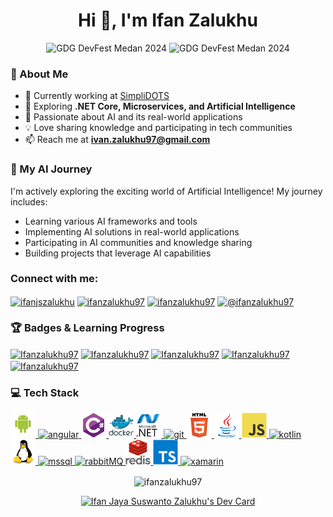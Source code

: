 <h1 align="center">Hi 👋, I'm Ifan Zalukhu</h1>

<div align="center">
  <img src="images/GDG-Sharing.JPG" alt="GDG DevFest Medan 2024" />
  <img src="images/GDG-Sharing-2.jpg" alt="GDG DevFest Medan 2024"/>
</div>

### 🚀 About Me

- 🔭 Currently working at [SimpliDOTS](https://simplidots.com/)
- 🌱 Exploring **.NET Core, Microservices, and Artificial Intelligence**
- 🤖 Passionate about AI and its real-world applications
- 💡 Love sharing knowledge and participating in tech communities
- 📫 Reach me at **ivan.zalukhu97@gmail.com**

### 🤖 My AI Journey

I'm actively exploring the exciting world of Artificial Intelligence! My journey includes:

- Learning various AI frameworks and tools
- Implementing AI solutions in real-world applications
- Participating in AI communities and knowledge sharing
- Building projects that leverage AI capabilities

<h3 align="left">Connect with me:</h3>
<p align="left">
    <a href="https://linkedin.com/in/ifanjszalukhu" target="blank"><img align="center"
            src="https://raw.githubusercontent.com/rahuldkjain/github-profile-readme-generator/master/src/images/icons/Social/linked-in-alt.svg"
            alt="ifanjszalukhu" height="30" width="40" /></a>
    <a href="https://dev.to/ifanzalukhu97" target="blank"><img align="center"
            src="https://raw.githubusercontent.com/rahuldkjain/github-profile-readme-generator/master/src/images/icons/Social/devto.svg"
            alt="ifanzalukhu97" height="30" width="40" /></a>
    <a href="https://www.hackerrank.com/ifanzalukhu97" target="blank"><img align="center"
            src="https://raw.githubusercontent.com/rahuldkjain/github-profile-readme-generator/master/src/images/icons/Social/hackerrank.svg"
            alt="ifanzalukhu97" height="30" width="40" /></a>
    <a href="https://medium.com/@ifanzalukhu97" target="blank"><img align="center"
            src="https://www.svgrepo.com/show/354057/medium-icon.svg"
            alt="@ifanzalukhu97" height="30" width="40" /></a>
</p>

### 🏆 Badges & Learning Progress

<p align="left">
    <a href="https://www.dicoding.com/users/ifanzalukhu97/academies" target="blank"><img align="center"
            src="https://avatars.githubusercontent.com/u/22091590" alt="Ifanzalukhu97" height="40" width="40" /></a>
    <a href="https://sekolahkoding.com/user/IfanZalukhu" target="blank"><img align="center"
            src="https://ik.imagekit.io/skodev/koala_typing_OR5Fy9uMg.png" alt="Ifanzalukhu97" height="40" width="40" /></a>
    <a href="https://learn.microsoft.com/en-us/users/ifanzalukhu97" target="blank"><img align="center"
            src="https://learn.microsoft.com/id-id/windows/images/learn-icon.png" alt="Ifanzalukhu97"
            height="30" width="60" /></a>
    <a href="https://g.dev/Ifanzalukhu97" target="blank"><img align="center"
            src="https://seeklogo.com/images/G/google-developers-logo-3FB15D7DCE-seeklogo.com.png" alt="Ifanzalukhu97"
            height="30" width="40" /></a>
    <a href="https://www.cloudskillsboost.google/public_profiles/ed12b36a-c4cb-466b-bfb8-83f5fd0b74d1"
        target="blank"><img align="center" src="https://gg4l.com/wp-content/uploads/images/catalog/Qwiklabs.png"
            alt="Ifanzalukhu97" height="40" width="40" /></a>
</p>

### 💻 Tech Stack

<p align="left">
    <a href="https://developer.android.com" target="_blank" rel="noreferrer">
        <img src="https://raw.githubusercontent.com/devicons/devicon/master/icons/android/android-original-wordmark.svg"
            alt="android" width="40" height="40" />
    </a>
    <a href="https://angular.io" target="_blank" rel="noreferrer">
        <img src="https://angular.io/assets/images/logos/angular/angular.svg" alt="angular" width="40" height="40" />
    </a>
    <a href="https://www.w3schools.com/cs/" target="_blank" rel="noreferrer">
        <img src="https://raw.githubusercontent.com/devicons/devicon/master/icons/csharp/csharp-original.svg"
            alt="csharp" width="40" height="40" />
    </a>
    <a href="https://www.docker.com/" target="_blank" rel="noreferrer">
        <img src="https://raw.githubusercontent.com/devicons/devicon/master/icons/docker/docker-original-wordmark.svg"
            alt="docker" width="40" height="40" />
    </a>
    <a href="https://dotnet.microsoft.com/" target="_blank" rel="noreferrer">
        <img src="https://raw.githubusercontent.com/devicons/devicon/master/icons/dot-net/dot-net-original-wordmark.svg"
            alt="dotnet" width="40" height="40" />
    </a>
    <a href="https://git-scm.com/" target="_blank" rel="noreferrer">
        <img src="https://www.vectorlogo.zone/logos/git-scm/git-scm-icon.svg" alt="git" width="40" height="40" />
    </a>
    <a href="https://www.w3.org/html/" target="_blank" rel="noreferrer">
        <img src="https://raw.githubusercontent.com/devicons/devicon/master/icons/html5/html5-original-wordmark.svg"
            alt="html5" width="40" height="40" />
    </a>
    <a href="https://www.java.com" target="_blank" rel="noreferrer">
        <img src="https://raw.githubusercontent.com/devicons/devicon/master/icons/java/java-original.svg" alt="java"
            width="40" height="40" />
    </a>
    <a href="https://developer.mozilla.org/en-US/docs/Web/JavaScript" target="_blank" rel="noreferrer">
        <img src="https://raw.githubusercontent.com/devicons/devicon/master/icons/javascript/javascript-original.svg"
            alt="javascript" width="40" height="40" />
    </a>
    <a href="https://kotlinlang.org" target="_blank" rel="noreferrer">
        <img src="https://www.vectorlogo.zone/logos/kotlinlang/kotlinlang-icon.svg" alt="kotlin" width="40" height="40" />
    </a>
    <a href="https://www.linux.org/" target="_blank" rel="noreferrer">
        <img src="https://raw.githubusercontent.com/devicons/devicon/master/icons/linux/linux-original.svg" alt="linux"
            width="40" height="40" />
    </a>
    <a href="https://www.microsoft.com/en-us/sql-server" target="_blank" rel="noreferrer">
        <img src="https://www.svgrepo.com/show/303229/microsoft-sql-server-logo.svg" alt="mssql" width="40" height="40" />
    </a>
    <a href="https://www.rabbitmq.com" target="_blank" rel="noreferrer">
        <img src="https://www.vectorlogo.zone/logos/rabbitmq/rabbitmq-icon.svg" alt="rabbitMQ" width="40" height="40" />
    </a>
    <a href="https://redis.io" target="_blank" rel="noreferrer">
        <img src="https://raw.githubusercontent.com/devicons/devicon/master/icons/redis/redis-original-wordmark.svg"
            alt="redis" width="40" height="40" />
    </a>
    <a href="https://www.typescriptlang.org/" target="_blank" rel="noreferrer">
        <img src="https://raw.githubusercontent.com/devicons/devicon/master/icons/typescript/typescript-original.svg"
            alt="typescript" width="40" height="40" />
    </a>
    <a href="https://dotnet.microsoft.com/apps/xamarin" target="_blank" rel="noreferrer">
        <img src="https://raw.githubusercontent.com/detain/svg-logos/780f25886640cef088af994181646db2f6b1a3f8/svg/xamarin.svg"
            alt="xamarin" width="40" height="40" />
    </a>
</p>

<div align="center">
  <p><img align="center"
  src="https://github-readme-stats.vercel.app/api/top-langs?username=ifanzalukhu97&show_icons=true&locale=en&layout=compact"
  alt="ifanzalukhu97" width="652" /></p>
</div>

<div align="center">
    <a href="https://app.daily.dev/ifanzalukhu97"><img src="https://api.daily.dev/devcards/v2/NfqzIu4ln.png?type=wide&r=df8" width="652" alt="Ifan Jaya Suswanto Zalukhu's Dev Card"/></a>
</div>
